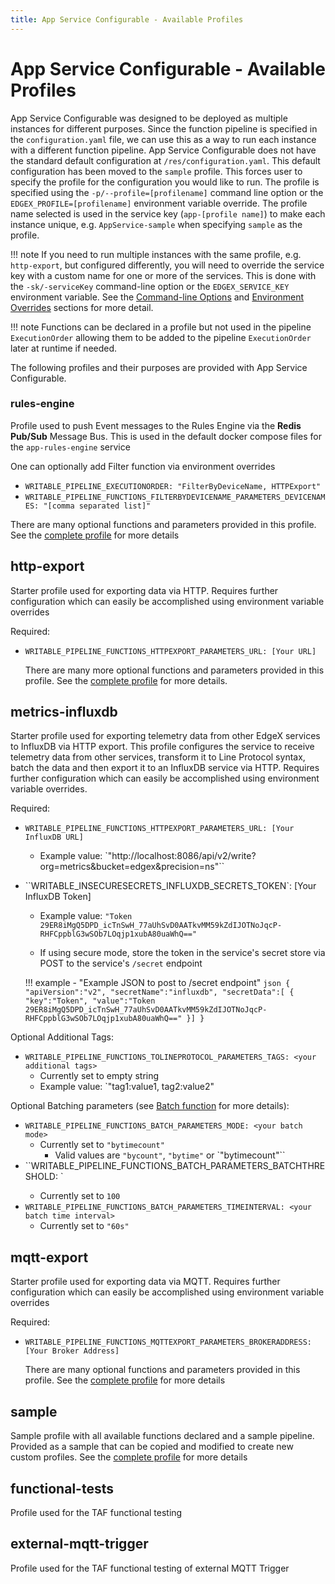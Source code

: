 ```yaml
---
title: App Service Configurable - Available Profiles
---
```


# App Service Configurable - Available Profiles

App Service Configurable was designed to be deployed as multiple instances for different purposes. 
Since the function pipeline is specified in the `configuration.yaml` file, we can use this as a way to run each instance
with a different function pipeline. App Service Configurable does not have the standard default configuration 
at `/res/configuration.yaml`. This default configuration has been moved to the `sample` profile. 
This forces user to specify the profile for the configuration you would like to run. 
The profile is specified using the `-p/--profile=[profilename]` command line option or 
the `EDGEX_PROFILE=[profilename]` environment variable override. 
The profile name selected is used in the service key (`app-[profile name]`) to make each instance unique, 
e.g. `AppService-sample` when specifying `sample` as the profile.

!!! note
    If you need to run multiple instances with the same profile, e.g. `http-export`, but configured differently, you will need to override the service key with a custom name for one or more of the services. This is done with the `-sk/-serviceKey` command-line option or the `EDGEX_SERVICE_KEY` environment variable. See the [Command-line Options](../../../../AdvancedTopics/#service-key) and [Environment Overrides](../../../../AdvancedTopics/#edgex_service_key) sections for more detail.

!!! note
    Functions can be declared in a profile but not used in the pipeline `ExecutionOrder`  allowing them to be added to the pipeline `ExecutionOrder` later at runtime if needed.

The following profiles and their purposes are provided with App Service Configurable. 

### rules-engine

Profile used to push Event messages to the Rules Engine via the **Redis Pub/Sub** Message Bus. This is used in the default docker compose files for the `app-rules-engine` service

One can optionally add Filter function via environment overrides

- `WRITABLE_PIPELINE_EXECUTIONORDER: "FilterByDeviceName, HTTPExport"`
- `WRITABLE_PIPELINE_FUNCTIONS_FILTERBYDEVICENAME_PARAMETERS_DEVICENAMES: "[comma separated list]"`

There are many optional functions and parameters provided in this profile. See the [complete profile](https://github.com/edgexfoundry/app-service-configurable/blob/{{edgexversion}}/res/rules-engine/configuration.yaml) for more details

## http-export

Starter profile used for exporting data via HTTP.  Requires further configuration which can easily be accomplished using environment variable overrides

Required:

- `WRITABLE_PIPELINE_FUNCTIONS_HTTPEXPORT_PARAMETERS_URL: [Your URL]`

  There are many more optional functions and parameters provided in this profile. See the [complete profile](https://github.com/edgexfoundry/app-service-configurable/blob/{{edgexversion}}/res/http-export/configuration.yaml) for more details.

## metrics-influxdb

Starter profile used for exporting telemetry data from other EdgeX services to InfluxDB via HTTP export. This profile configures the service to receive telemetry data from other services, transform it to Line Protocol syntax, batch the data and then export it to an InfluxDB service via HTTP. Requires further configuration which can easily be accomplished using environment variable overrides.

Required:

- `WRITABLE_PIPELINE_FUNCTIONS_HTTPEXPORT_PARAMETERS_URL: [Your InfluxDB URL]`

  - Example value: `"http://localhost:8086/api/v2/write?org=metrics&bucket=edgex&precision=ns"``

- ``WRITABLE_INSECURESECRETS_INFLUXDB_SECRETS_TOKEN`: [Your InfluxDB Token]

  - Example value: `"Token 29ER8iMgQ5DPD_icTnSwH_77aUhSvD0AATkvMM59kZdIJOTNoJqcP-RHFCppblG3wSOb7LOqjp1xubA80uaWhQ=="`

  - If using secure mode, store the token in the service's secret store via POST to the service's `/secret` endpoint 


  !!! example - "Example JSON to post to /secret endpoint"
      ```json
      {
          "apiVersion":"v2",
          "secretName":"influxdb",
          "secretData":[
          {
              "key":"Token",
              "value":"Token 29ER8iMgQ5DPD_icTnSwH_77aUhSvD0AATkvMM59kZdIJOTNoJqcP-RHFCppblG3wSOb7LOqjp1xubA80uaWhQ=="
          }]
      }
      ```

Optional Additional Tags:

- `WRITABLE_PIPELINE_FUNCTIONS_TOLINEPROTOCOL_PARAMETERS_TAGS: <your additional tags>`
  - Currently set to empty string
  - Example value: `"tag1:value1, tag2:value2"

Optional Batching parameters (see [Batch function](../AvailablePipelineFunctions/#batch) for more details):

- `WRITABLE_PIPELINE_FUNCTIONS_BATCH_PARAMETERS_MODE: <your batch mode>`
  - Currently set to `"bytimecount"`
    - Valid values are `"bycount"`, `"bytime"` or `"bytimecount"``
- ``WRITABLE_PIPELINE_FUNCTIONS_BATCH_PARAMETERS_BATCHTHRESHOLD: <your batch threshold count>`
  - Currently set to `100`
- `WRITABLE_PIPELINE_FUNCTIONS_BATCH_PARAMETERS_TIMEINTERVAL: <your batch time interval>`
  - Currently set to `"60s"`

## mqtt-export

Starter profile used for exporting data via MQTT. Requires further configuration which can easily be accomplished using environment variable overrides

Required:

- `WRITABLE_PIPELINE_FUNCTIONS_MQTTEXPORT_PARAMETERS_BROKERADDRESS: [Your Broker Address]`


    There are many optional functions and parameters provided in this profile. See the [complete profile](https://github.com/edgexfoundry/app-service-configurable/blob/{{edgexversion}}/res/mqtt-export/configuration.yaml) for more details

## sample

Sample profile with all available functions declared and a sample pipeline. Provided as a sample that can be copied and modified to create new custom profiles. See the [complete profile](https://github.com/edgexfoundry/app-service-configurable/blob/{{edgexversion}}/res/sample/configuration.yaml) for more details

## functional-tests

Profile used for the TAF functional testing  

## external-mqtt-trigger

Profile used for the TAF functional testing  of external MQTT Trigger